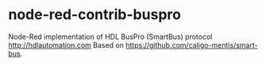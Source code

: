 # node-red-contrib-buspro
Node-Red implementation of HDL BusPro (SmartBus) protocol http://hdlautomation.com
Based on https://github.com/caligo-mentis/smart-bus.
